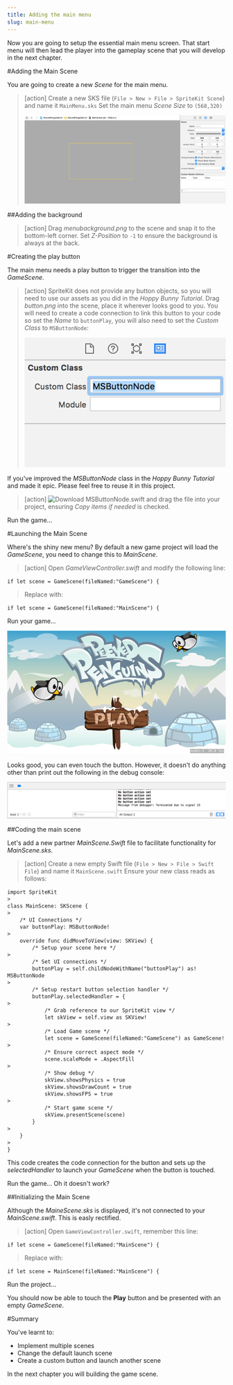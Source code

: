 ```yaml
---
title: Adding the main menu
slug: main-menu
---
```


Now you are going to setup the essential main menu screen. That start menu will then lead the player into the gameplay scene that you will develop in the next chapter.

#Adding the Main Scene

You are going to create a new *Scene* for the main menu.

> [action]
> Create a new SKS file (`File > New > File > SpriteKit Scene`) and name it `MainMenu.sks`
> Set the main menu *Scene Size* to `(568,320)`
>
> ![MainScene attributes](../Tutorial-Images/xcode_new_mainscene_attributes.png)

##Adding the background

> [action]
> Drag *menubackground.png* to the scene and snap it to the bottom-left corner.
> Set *Z-Position* to `-1` to ensure the background is always at the back.

#Creating the play button

The main menu needs a play button to trigger the transition into the *GameScene*.

> [action]
> SpriteKit does not provide any button objects, so you will need to use our assets as you did in the *Hoppy Bunny Tutorial*.
> Drag *button.png* into the scene, place it wherever looks good to you.
> You will need to create a code connection to link this button to your code so set the *Name* to `buttonPlay`, you will also need to set the *Custom Class* to `MSButtonNode`:
>
> ![Setting a custom class](../Tutorial-Images/xcode_spritekit_custom_class.png)
>

If you've improved the *MSButtonNode* class in the *Hoppy Bunny Tutorial* and made it epic.  Please feel free to reuse it in this project.

> [action]
> ![Download MSButtonNode.swift](https://github.com/MakeSchool-Tutorials/Peeved-Penguins-SpriteKit-Swift/raw/master/MSButtonNode.swift) and drag the file into your project, ensuring *Copy items if needed* is checked.

Run the game...

#Launching the Main Scene

Where's the shiny new menu?
By default a new game project will load the *GameScene*, you need to change this to *MainScene*.

> [action]
> Open *GameViewController.swift* and modify the following line:
>
```
if let scene = GameScene(fileNamed:"GameScene") {
```
> Replace with:
```
if let scene = GameScene(fileNamed:"MainScene") {
```

Run your game...

![Screenshot main menu](../Tutorial-Images/screenshot_mainmenu.png)

Looks good, you can even touch the button.  However, it doesn't do anything other than print out the following in the debug console:

![console debug button action](../Tutorial-Images/xcode_debug_console_button.png)

##Coding the main scene

Let's add a new partner *MainScene.Swift* file to facilitate functionality for *MainScene.sks*.

> [action]
> Create a new empty Swift file (`File > New > File > Swift File`) and name it `MainScene.swift`
> Ensure your new class reads as follows:
>
```
import SpriteKit
>
class MainScene: SKScene {
>    
    /* UI Connections */
    var buttonPlay: MSButtonNode!
>    
    override func didMoveToView(view: SKView) {
        /* Setup your scene here */
>        
        /* Set UI connections */
        buttonPlay = self.childNodeWithName("buttonPlay") as! MSButtonNode
>        
        /* Setup restart button selection handler */
        buttonPlay.selectedHandler = {
>            
            /* Grab reference to our SpriteKit view */
            let skView = self.view as SKView!
>          
            /* Load Game scene */
            let scene = GameScene(fileNamed:"GameScene") as GameScene!
>            
            /* Ensure correct aspect mode */
            scene.scaleMode = .AspectFill
>            
            /* Show debug */
            skView.showsPhysics = true
            skView.showsDrawCount = true
            skView.showsFPS = true
>            
            /* Start game scene */
            skView.presentScene(scene)
        }
>
    }
>
}
```
>

This code creates the code connection for the button and sets up the *selectedHandler* to launch your *GameScene* when the button is touched.  

Run the game... Oh it doesn't work?

##Initializing the Main Scene

Although the *MaineScene.sks* is displayed, it's not connected to your *MainScene.swift*. This is easly rectified.

> [action]
> Open `GameViewController.swift`, remember this line:
>
```
if let scene = GameScene(fileNamed:"MainScene") {
```
> Replace with:
>
```
if let scene = MainScene(fileNamed:"MainScene") {
```
>

Run the project...

You should now be able to touch the **Play** button and be presented with an empty *GameScene*.

#Summary

You've learnt to:

- Implement multiple scenes
- Change the default launch scene
- Create a custom button and launch another scene

In the next chapter you will building the game scene.
